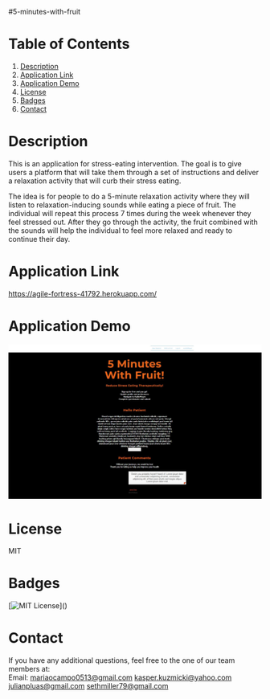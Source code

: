 #5-minutes-with-fruit

# Table of Contents

1. [Description](#Description)
2. [Application Link](#Application-Link)
3. [Application Demo](#Application-Demo)
4. [License](#License)
5. [Badges](#Badges)
6. [Contact](#Contact)

# Description

This is an application for stress-eating intervention. The goal is to give users a platform that will take them through a set of instructions and deliver a relaxation activity that will curb their stress eating.

The idea is for people to do a 5-minute relaxation activity where they will listen to relaxation-inducing sounds while eating a piece of fruit. The individual will repeat this process 7 times during the week whenever they feel stressed out. After they go through the activity, the fruit combined with the sounds will help the individual to feel more relaxed and ready to continue their day.

# Application Link

https://agile-fortress-41792.herokuapp.com/

# Application Demo

![Demo](public\assets\fruit-app-demo.JPG)

# License

MIT

# Badges

[![MIT License](https://img.shields.io/apm/l/atomic-design-ui.svg?)]()

# Contact

If you have any additional questions, feel free to the one of our team members at:  
Email: [mariaocampo0513@gmail.com]() [kasper.kuzmicki@yahoo.com]() [julianpluas@gmail.com]() [sethmiller79@gmail.com]()
